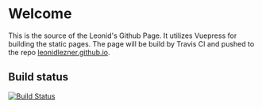 # Welcome

This is the source of the Leonid's Github Page. It utilizes Vuepress for building the static pages. The page will be build by Travis CI and pushed to the repo [leonidlezner.github.io](https://github.com/leonidlezner/leonidlezner.github.io).


## Build status

[![Build Status](https://travis-ci.org/leonidlezner/leonidlezner-page.svg?branch=master)](https://travis-ci.org/leonidlezner/leonidlezner-page)
